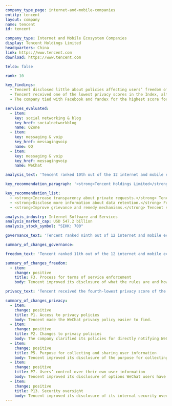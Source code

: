 ```yaml
---
company_type_page: internet-and-mobile-companies
entity: tencent
layout: company
name: tencent
id: tencent

company_type: Internet and Mobile Ecosystem Companies
display: Tencent Holdings Limited
headquarters: China
link: https://www.tencent.com
download: https://www.tencent.com

telco: false

rank: 10

key_findings:
  - Tencent disclosed little about policies affecting users’ freedom of expression and privacy, but was more transparent than Baidu, the other Chinese internet company evaluated.
  - Tencent received one of the lowest privacy scores in the Index, although it improved its disclosure of how it handles user information for WeChat.
  - The company tied with Facebook and Yandex for the highest score for its disclosure of how it addresses security vulnerabilities, but lacked transparency about other internal measures it takes to keep user information secure.

services_evaluated:
  - item:
    key: social networking & blog
    key_href: socialnetworkblog
    name: QZone
  - item:
    key: messaging & voip
    key_href: messagingvoip
    name: QQ
  - item:
    key: messaging & voip
    key_href: messagingvoip
    name: WeChat

analysis_text: 'Tencent ranked 10th out of the 12 internet and mobile ecosystem companies evaluated, disclosing little about its policies and practices affecting freedom of expression and privacy. The <a href=\"https://freedomhouse.org/report/freedom-net/2017/china\" target=\"_blank\">Chinese internet environment</a> is one of the most restrictive in the world, which accounts for Tencent’s poor performance in some areas. Its score nonetheless increased slightly in the 2018 Index for improved disclosure of its terms of service enforcement for WeChat and for clarifying how that service handles user information. However, there are still areas in which Tencent could improve its disclosure without regulatory change, particularly regarding how it handles and secures user information. Tencent offered different versions of its terms of service and privacy policies for mainland Chinese users than for users outside of China. Versions in English and traditional Chinese characters (applied to non-Chinese users outside of the People’s Republic of China) contained different substantive content and commitments in some areas, generally with more detail and better disclosure. In addition, China’s surveillance-friendly legal environment does not fully excuse Tencent’s lack of basic information about its security practices.'

key_recommendation_paragraph: '<strong>Tencent Holdings Limited</strong> provides a broad range of internet and mobile value-added services, online advertising services, and ecommerce transactions services to users in China and internationally. It is one of the world’s largest internet companies.'

key_recommendation_list:
  - <strong>Increase transparency about private requests.</strong> Tencent should improve its disclosure of its processes for responding to private requests to restrict content or accounts and for user information.
  - <strong>Disclose more information about data retention.</strong> For each type of user information it collects, Tencent should disclose how long it retains that information.
  - <strong>Improve grievance and remedy mechanisms.</strong> Tencent should disclose clear mechanisms for users to submit complaints related to freedom of expression and privacy across all services.

analysis_industry: Internet Software and Services
analysis_market_cap: USD 547.2 billion
analysis_stock_symbol: "SEHK: 700"

governance_text: 'Tencent ranked ninth out of 12 internet and mobile ecosystem companies in the Governance category, ahead of Baidu. The company <a href=\"http://www.qq.com/privacy.htm\" target=\"_blank\">stated</a> that it values users’ privacy, although this was not within the context of privacy as a human right, and the company did not disclose a commitment to respect users’ freedom of expression (G1). To the contrary, its <a href=\"http://www.qq.com/contract.shtml\" target=\"_blank\">terms of service for mainland Chinese users</a> stated that users’ accounts may be terminated for using Tencent’s services for political activity. The company provided some information about a general complaints mechanism for users that applied to all services, with WeChat providing somewhat more detail than QZone and QQ. While Tencent scored below average on this indicator (G6), it nonetheless scored above Facebook.'

summary_of_changes_governance:

freedom_text: 'Tencent ranked 11th out of the 12 internet and mobile ecosystem companies in the Freedom of Expression category, just ahead of Baidu.  <br /><br /><strong> Content and account restrictions:</strong> Tencent disclosed less than most other internet and mobile ecosystem companies about policies for moderating content and accounts on its platforms (F3, F4, F8), but more than Apple and Baidu. The company disclosed some information about the types of content or activities it prohibits, and slightly improved its disclosure for WeChat by including more detailed examples to help users understand its rules (F3). Tencent failed to disclose the volume and nature of content or accounts it restricted when enforcing its rules (F4). It also did not commit to notify affected users when the company censors content or accounts (F8). <br /><br /><strong>Content and account restriction requests:</strong> Tencent disclosed almost no information about how it handles government and private requests to censor content or user accounts, although it still scored slightly better on these indicators than Baidu and Samsung (F5-F7). It did not publish any data about government or private requests for content or account restrictions it received or with which it complied (F6, F7).<br /><br /><strong>Identity policy:</strong> The company disclosed that it may, depending on applicable laws, require users to verify their identity with a government-issued ID for all services (F11). Network service providers offering internet access or information-related services in China are <a href=\"https://www.accessnow.org/closer-look-chinas-cybersecurity-law-cybersecurity-something-else/\" target=\"_blank\">legally required to do so</a>, as are messaging apps.'

summary_of_changes_freedom:
  - item:
    change: positive
    title: F3. Process for terms of service enforcement
    body: Tencent improved its disclosure of what the rules are and how they are enforced for WeChat.

privacy_text: 'Tencent received the fourth-lowest privacy score of the 12 internet and mobile ecosystem companies evaluated, ahead of Samsung, Mail.Ru, and Baidu. <br /><br /><strong>Handling of user information:</strong> Tencent disclosed less than most of its peers about its policies for handling user information (P3-P9). Tencent disclosed limited information on options users have to control what the company collects about them, including for the purposes of targeted advertising (P7). The company disclosed nothing about how long it retains user information (P6). <a href=\"https://www.accessnow.org/closer-look-chinas-cybersecurity-law-cybersecurity-something-else/\" target=\"_blank\">China’s Cybersecurity Law</a> requires companies to retain network logs for at least six months but does not forbid disclosure of that fact. <br /><br /><strong>Requests for user information:</strong> Tencent disclosed no information about how it handles government and private requests for user information, scoring slightly lower than Baidu on these indicators (P10-P12). While the Chinese legal and political environment makes it unrealistic to expect companies to disclose most information about government requests for user information, Tencent should be able to divulge if and when it shares user information via private requests and under what circumstances. <br /><br /><strong>Security:</strong> Tencent disclosed little about its security policies, scoring better than only Baidu and Samsung on these indicators (P13-P18). However, the company tied with Facebook and Yandex for the highest score for its disclosure on how it addresses security vulnerabilities (P14). Like most other internet and mobile ecosystem companies, Tencent did not disclose any information about how it handles data breaches (P15). It disclosed almost no information about encryption of user communications (P16). Chinese companies are <a href=\"http://news.xinhuanet.com/politics/2015-12/27/c_128571798.htm\" target=\"_blank\">required by law</a> to provide user information when requested by government authorities, effectively prohibiting them from offering end-to-end encryption or requiring that they provide decryption assistance.'

summary_of_changes_privacy:
  - item:
    change: positive
    title: P1. Access to privacy policies
    body: Tencent made the WeChat privacy policy easier to find.
  - item:
    change: positive
    title: P2. Changes to privacy policies
    body: The company clarified its policies for directly notifying WeChat users of changes to the privacy policy.  
  - item:
    change: positive
    title: P5. Purpose for collecting and sharing user information
    body: Tencent improved its disclosure of the purpose for collecting information from WeChat users.
  - item:
    change: positive
    title: P7. Users’ control over their own user information
    body: Tencent improved its disclosure of options WeChat users have to control what information the company collects, and of how they can delete some of their information.
  - item:
    change: positive
    title: P13. Security oversight
    body: Tencent improved its disclosure of its internal security oversight processes by stating that the company limits employee access to user information.    
---
```

